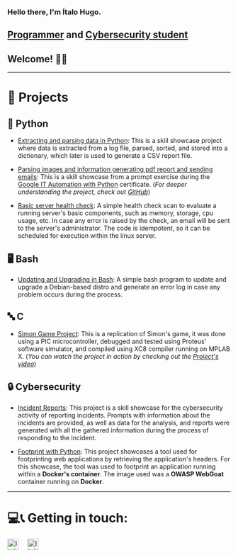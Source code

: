 ### Hello there, I'm Ítalo Hugo.

## [Programmer][0] and [Cybersecurity student][1]

## Welcome! 👋😁  

---  

# 👾 Projects  

## 🐍 Python  

- [Extracting and parsing data in Python][2]: This is a skill showcase project where data is extracted from a log file,
parsed, sorted, and stored into a dictionary, which later is used to generate a CSV report file.  

- [Parsing images and information generating pdf report and sending emails][3]: This is a skill showcase from a prompt
exercise during the [Google IT Automation with Python][4] certificate.
(*For deeper understanding the project, check out [GitHub][3]*)  

- [Basic server health check][5]: A simple health check scan to evaluate a running server's basic components, such as
memory, storage, cpu usage, etc. In case any error is raised by the check, an email will be sent to the server's
administrator. The code is idempotent, so it can be scheduled for execution within the linux server.  

## 🖥️ Bash  

- [Updating and Upgrading in Bash][6]: A simple bash program to update and upgrade a Debian-based distro and generate an
error log in case any problem occurs during the process.  

## 🔤 C  

- [Simon Game Project][7]: This is a replication of Simon's game, it was done using a PIC microcontroller, debugged and
tested using Proteus' software simulator, and compiled using XC8 compiler running on MPLAB X. (*You can watch the
project in action by checking out the [Project's video][8]*)  

## 🔒 Cybersecurity  

- [Incident Reports][9]: This project is a skill showcase for the cybersecurity activity of reporting incidents. Prompts
with information about the incidents are provided, as well as data for the analysis, and reports were generated with all
the gathered information during the process of responding to the incident.  

- [Footprint with Python][10]: This project showcases a tool used for footprinting web applications by retrieving the
application's headers. For this showcase, the tool was used to footprint an application running within a **Docker's
container**. The image used was a **OWASP WebGoat** container running on **Docker**.  

---  

# 💻📞 Getting in touch:  

[<img alt="Italo Hugo | Gmail" src="https://assets.dryicons.com/uploads/icon/svg/7991/542d59e8-621a-4332-a462-4edea4e31742.svg" title="Email" width="25px"/>][email]&nbsp;&nbsp;&nbsp;&nbsp;
[<img alt="Italo Hugo | LinkedIn" src="https://assets.dryicons.com/uploads/icon/svg/9739/f5c30466-2c9f-49b2-9ef6-e5107182920c.svg" title="LinkedIn" width="25px"/>][linkedin]  

[0]: https://github.com/ItaloHugoMDS
[1]: https://www.linkedin.com/in/italohugomds
[2]: https://github.com/ItaloHugoMDS/Extracting_and_parsing_data_in_Python
[3]: https://github.com/ItaloHugoMDS/Parsing_images_and_information_generating_pdf_report_and_sending_emails
[4]: https://www.coursera.org/account/accomplishments/specialization/certificate/SZ5MYEQC5RUK
[5]: https://github.com/ItaloHugoMDS/Basic_server_health_check
[6]: https://github.com/ItaloHugoMDS/Updating_and_Upgrading_in_Bash
[7]: https://github.com/ItaloHugoMDS/Simon-Game-Project---PIC18F4520---Milford-4x20-BKP
[8]: https://www.linkedin.com/posts/italohugomds_this-is-a-showcase-of-my-simon-game-project-activity-7122417932701188096-V0bT?utm_source=share&utm_medium=member_desktop "You can also check GitHub's repository"
[9]: https://github.com/ItaloHugoMDS/Incident_Reports
[10]: https://github.com/ItaloHugoMDS/Footprinting_with_Python
[email]: mailto:silvaitalohugom@gmail.com "Email"
[linkedin]: https://www.linkedin.com/in/italohugomds "LinkedIn"  

[//]: # (https://cdn.jsdelivr.net/npm/simple-icons@3.13.0/icons/gmail.svg)  
[//]: # (https://cdn.jsdelivr.net/npm/simple-icons@3.13.0/icons/linkedin.svg)  
